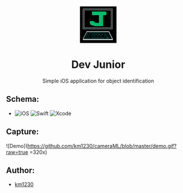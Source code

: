 <p align='center'><img src='https://github.com/km1230/heroku-mysite/blob/master/static/img/favicon.png?raw=true'></p>
<h1 align='center'>Dev Junior</h1>
<p align='center'>Simple iOS application for object identification<br>
</p>

## Schema:
* ![iOS](https://img.shields.io/badge/Platform-iOS-blue.svg) ![Swift](https://img.shields.io/badge/Code-Swift-brightgreen.svg) ![Xcode](https://img.shields.io/badge/IDE-Xcode-e26ce0.svg)

## Capture:
![Demo](https://github.com/km1230/cameraML/blob/master/demo.gif?raw=true =320x)

## Author:
* [km1230](https://devjunior.com)
